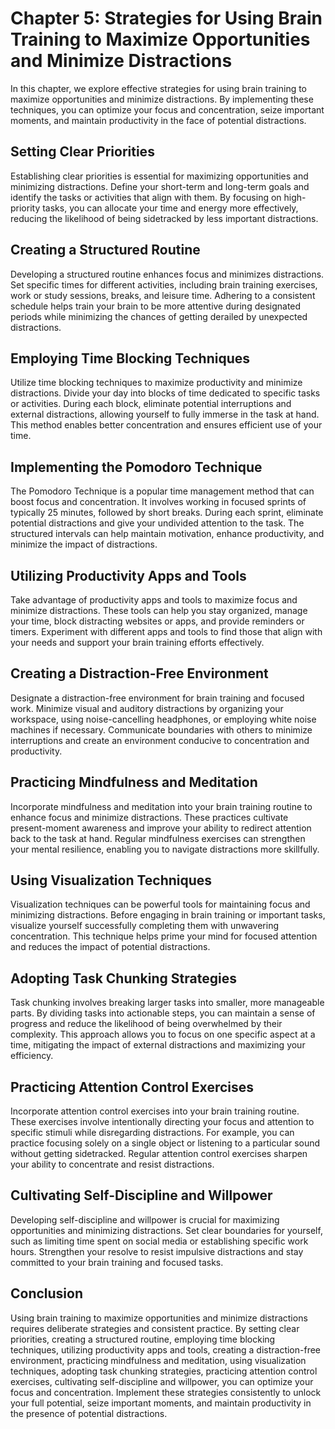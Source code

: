 Chapter 5: Strategies for Using Brain Training to Maximize Opportunities and Minimize Distractions
==================================================================================================

In this chapter, we explore effective strategies for using brain training to maximize opportunities and minimize distractions. By implementing these techniques, you can optimize your focus and concentration, seize important moments, and maintain productivity in the face of potential distractions.

Setting Clear Priorities
------------------------

Establishing clear priorities is essential for maximizing opportunities and minimizing distractions. Define your short-term and long-term goals and identify the tasks or activities that align with them. By focusing on high-priority tasks, you can allocate your time and energy more effectively, reducing the likelihood of being sidetracked by less important distractions.

Creating a Structured Routine
-----------------------------

Developing a structured routine enhances focus and minimizes distractions. Set specific times for different activities, including brain training exercises, work or study sessions, breaks, and leisure time. Adhering to a consistent schedule helps train your brain to be more attentive during designated periods while minimizing the chances of getting derailed by unexpected distractions.

Employing Time Blocking Techniques
----------------------------------

Utilize time blocking techniques to maximize productivity and minimize distractions. Divide your day into blocks of time dedicated to specific tasks or activities. During each block, eliminate potential interruptions and external distractions, allowing yourself to fully immerse in the task at hand. This method enables better concentration and ensures efficient use of your time.

Implementing the Pomodoro Technique
-----------------------------------

The Pomodoro Technique is a popular time management method that can boost focus and concentration. It involves working in focused sprints of typically 25 minutes, followed by short breaks. During each sprint, eliminate potential distractions and give your undivided attention to the task. The structured intervals can help maintain motivation, enhance productivity, and minimize the impact of distractions.

Utilizing Productivity Apps and Tools
-------------------------------------

Take advantage of productivity apps and tools to maximize focus and minimize distractions. These tools can help you stay organized, manage your time, block distracting websites or apps, and provide reminders or timers. Experiment with different apps and tools to find those that align with your needs and support your brain training efforts effectively.

Creating a Distraction-Free Environment
---------------------------------------

Designate a distraction-free environment for brain training and focused work. Minimize visual and auditory distractions by organizing your workspace, using noise-cancelling headphones, or employing white noise machines if necessary. Communicate boundaries with others to minimize interruptions and create an environment conducive to concentration and productivity.

Practicing Mindfulness and Meditation
-------------------------------------

Incorporate mindfulness and meditation into your brain training routine to enhance focus and minimize distractions. These practices cultivate present-moment awareness and improve your ability to redirect attention back to the task at hand. Regular mindfulness exercises can strengthen your mental resilience, enabling you to navigate distractions more skillfully.

Using Visualization Techniques
------------------------------

Visualization techniques can be powerful tools for maintaining focus and minimizing distractions. Before engaging in brain training or important tasks, visualize yourself successfully completing them with unwavering concentration. This technique helps prime your mind for focused attention and reduces the impact of potential distractions.

Adopting Task Chunking Strategies
---------------------------------

Task chunking involves breaking larger tasks into smaller, more manageable parts. By dividing tasks into actionable steps, you can maintain a sense of progress and reduce the likelihood of being overwhelmed by their complexity. This approach allows you to focus on one specific aspect at a time, mitigating the impact of external distractions and maximizing your efficiency.

Practicing Attention Control Exercises
--------------------------------------

Incorporate attention control exercises into your brain training routine. These exercises involve intentionally directing your focus and attention to specific stimuli while disregarding distractions. For example, you can practice focusing solely on a single object or listening to a particular sound without getting sidetracked. Regular attention control exercises sharpen your ability to concentrate and resist distractions.

Cultivating Self-Discipline and Willpower
-----------------------------------------

Developing self-discipline and willpower is crucial for maximizing opportunities and minimizing distractions. Set clear boundaries for yourself, such as limiting time spent on social media or establishing specific work hours. Strengthen your resolve to resist impulsive distractions and stay committed to your brain training and focused tasks.

Conclusion
----------

Using brain training to maximize opportunities and minimize distractions requires deliberate strategies and consistent practice. By setting clear priorities, creating a structured routine, employing time blocking techniques, utilizing productivity apps and tools, creating a distraction-free environment, practicing mindfulness and meditation, using visualization techniques, adopting task chunking strategies, practicing attention control exercises, cultivating self-discipline and willpower, you can optimize your focus and concentration. Implement these strategies consistently to unlock your full potential, seize important moments, and maintain productivity in the presence of potential distractions.
